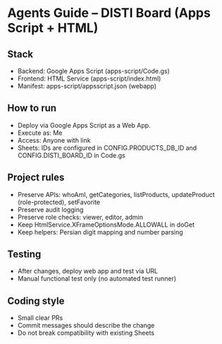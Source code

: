 # Agents Guide – DISTI Board (Apps Script + HTML)

## Stack
- Backend: Google Apps Script (apps-script/Code.gs)
- Frontend: HTML Service (apps-script/index.html)
- Manifest: apps-script/appsscript.json (webapp)

## How to run
- Deploy via Google Apps Script as a Web App.
- Execute as: Me
- Access: Anyone with link
- Sheets: IDs are configured in CONFIG.PRODUCTS_DB_ID and CONFIG.DISTI_BOARD_ID in Code.gs

## Project rules
- Preserve APIs: whoAmI, getCategories, listProducts, updateProduct (role-protected), setFavorite
- Preserve audit logging
- Preserve role checks: viewer, editor, admin
- Keep HtmlService.XFrameOptionsMode.ALLOWALL in doGet
- Keep helpers: Persian digit mapping and number parsing

## Testing
- After changes, deploy web app and test via URL
- Manual functional test only (no automated test runner)

## Coding style
- Small clear PRs
- Commit messages should describe the change
- Do not break compatibility with existing Sheets
